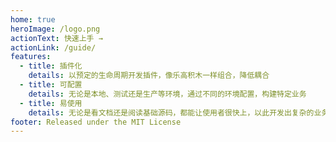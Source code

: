 ```yaml
---
home: true
heroImage: /logo.png
actionText: 快速上手 →
actionLink: /guide/
features:
  - title: 插件化
    details: 以预定的生命周期开发插件，像乐高积木一样组合，降低耦合
  - title: 可配置
    details: 无论是本地、测试还是生产等环境，通过不同的环境配置，构建特定业务
  - title: 易使用
    details: 无论是看文档还是阅读基础源码，都能让使用者很快上，以此开发出复杂的业务
footer: Released under the MIT License
---
```

